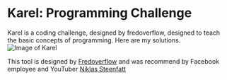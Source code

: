 # Karel: Programming Challenge
Karel is a coding challenge, designed by fredoverflow, designed to teach the basic concepts of programming. Here are my solutions.
![Image of Karel](https://camo.githubusercontent.com/2e402bad54a64aefb97688c237e601cc0153e191/68747470733a2f2f692e696d6775722e636f6d2f454d4b496f68692e706e67)

This tool is designed by [Fredoverflow](https://github.com/fredoverflow) and was recommend by Facebook employee and YouTuber [Niklas Steenfatt](https://www.youtube.com/channel/UCzsfkUFa1_4F4cZeSLv5dFQ)

